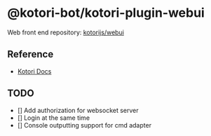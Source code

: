 # @kotori-bot/kotori-plugin-webui

Web front end repository: [kotorijs/webui](https://github.com/kotorijs/webui)

## Reference

- [Kotori Docs](https://kotori.js.org/)

## TODO

- [] Add authorization for websocket server
- [] Login at the same time
- [] Console outputting support for cmd adapter
